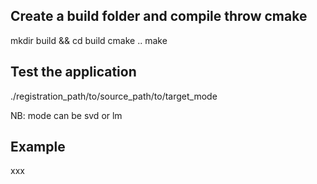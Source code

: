 
## Create a build folder and compile throw cmake
mkdir build && cd build
cmake ..
make

## Test the application
./registration_path/to/source_path/to/target_mode

NB: mode can be svd or lm

## Example
xxx